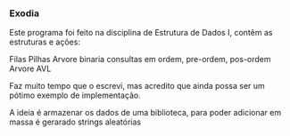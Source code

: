<h3>Exodia</h3>
Este programa foi feito na disciplina de Estrutura de Dados I, contêm as estruturas e ações:

Filas
Pilhas
Arvore binaria
	consultas em ordem, pre-ordem, pos-ordem
Arvore AVL

Faz muito tempo que o escrevi, mas acredito que ainda possa ser um pótimo exemplo de implementação.

A ideia é armazenar os dados de uma biblioteca, para poder adicionar em massa é gerarado strings aleatórias
